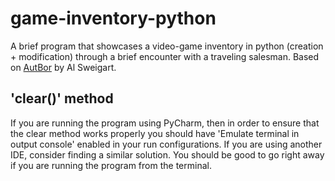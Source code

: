 # game-inventory-python
A brief program that showcases a video-game inventory in python (creation + modification) through a brief encounter with a traveling salesman.  Based on [AutBor](https://automatetheboringstuff.com/) by Al Sweigart.

## 'clear()' method
If you are running the program using PyCharm, then in order to ensure that the clear method works properly you should have 'Emulate terminal in output console' enabled in your run configurations.  If you are using another IDE, consider finding a similar solution.  You should be good to go right away if you are running the program from the terminal.
